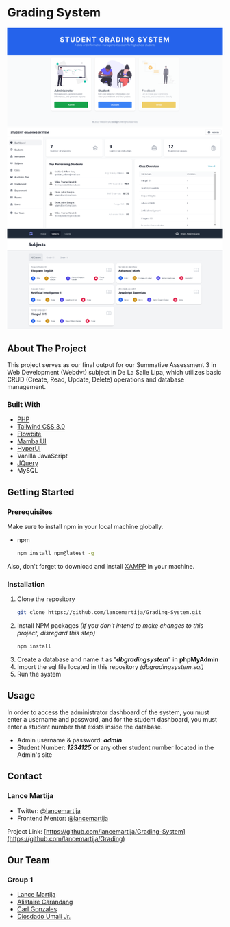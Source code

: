 # Grading System

![Selection Menu](screenshots/selection-menu.png)
![Admin Dashboard](screenshots/admin-dashboard-page.png)
![Student Subjects Page](screenshots/student-subjects-page.png)

## About The Project

This project serves as our final output for our Summative Assessment 3 in Web Development (Webdvt) subject in De La Salle Lipa, which utilizes basic CRUD (Create, Read, Update, Delete) operations and database management.

### Built With

- [PHP](https://www.php.net/)
- [Tailwind CSS 3.0](https://tailwindcss.com/)
- [Flowbite](https://flowbite.com/)
- [Mamba UI](https://mambaui.com/)
- [HyperUI](https://hyperui.dev/)
- Vanilla JavaScript
- [JQuery](https://jquery.com)
- MySQL

## Getting Started

### Prerequisites

Make sure to install npm in your local machine globally.

- npm
  ```sh
  npm install npm@latest -g
  ```

Also, don't forget to download and install [XAMPP](https://www.apachefriends.org/download.html) in your machine.

### Installation

1. Clone the repository
   ```sh
   git clone https://github.com/lancemartija/Grading-System.git
   ```
2. Install NPM packages _(If you don't intend to make changes to this project, disregard this step)_
   ```sh
   npm install
   ```
3. Create a database and name it as "**_dbgradingsystem_**" in **phpMyAdmin**
4. Import the sql file located in this repository _(dbgradingsystem.sql)_
5. Run the system

## Usage

In order to access the administrator dashboard of the system, you must enter a username and password, and for the student dashboard, you must enter a student number that exists inside the database.

- Admin username & password: **_admin_**
- Student Number: **_1234125_** or any other student number located in the Admin's site

## Contact

### Lance Martija

- Twitter: [@lancemartija](https://twitter.com/lancemartija)
- Frontend Mentor: [@lancemartija](https://www.frontendmentor.io/profile/lancemartija)

Project Link: [https://github.com/lancemartija/Grading-System](https://github.com/lancemartija/Grading)

## Our Team

### Group 1

- [Lance Martija](https://github.com/lancemartija)
- [Alistaire Carandang](https://github.com/Kudo24)
- [Carl Gonzales](https://github.com/CarlIvan613)
- [Diosdado Umali Jr.](https://github.com/dio-66)

